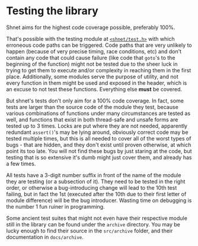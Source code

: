 # Testing the library

Shnet aims for the highest code coverage possible, preferably 100%.

That's possible with the testing module at [`<shnet/test.h>`](../docs/c/test.md)
with which erroneous code paths can be triggered. Code paths that are very
unlikely to happen (because of very precise timing, race conditions, etc) and
don't contain any code that could cause failure (like code that `goto`'s to the
beginning of the function) might not be tested due to the sheer luck in trying
to get them to execute and/or complexity in reaching them in the first place.
Additionally, some modules serve the purpose of utility, and not every function
in them might be used and exposed in the header, which is an excuse to not test
these functions. Everything else **must** be covered.

But shnet's tests don't only aim for a 100% code coverage. In fact, some tests
are larger than the source code of the module they test, because various
combinations of functions under many circumstances are tested as well, and
functions that exist in both thread-safe and unsafe forms are tested up to 3
times. Locks are put where they are not needed, apparently redundant
`assert()`'s may be lying around, obviously correct code may be tested multiple
times, but this is all needed to cover all of the worst types of bugs - that are
hidden, and they don't exist until proven otherwise, at which point its too
late. You will not find these bugs by just staring at the code, but testing
that is so extensive it's dumb might just cover them, and already has a few
times.

All tests have a 3-digit number suffix in front of the name of the module they
are testing (or a subsection of it). They need to be tested in the right order,
or otherwise a bug-introducing change will lead to the 10th test failing, but in
fact the 1st (executed after the 10th due to their first letter of module
difference) will be the bug introducer. Wasting time on debugging is the number
1 fun ruiner in programming.

Some ancient test suites that might not even have their respective module still
in the library can be found under the `archive` directory. You may be lucky
enough to find their source in the `src/archive` folder, and their documentation
in `docs/archive`.

